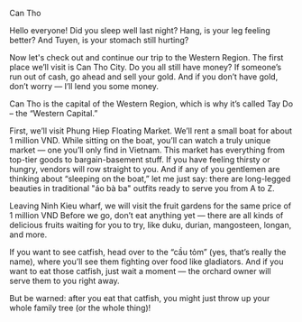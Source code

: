 Can Tho

Hello everyone! Did you sleep well last night?
Hang, is your leg feeling better? And Tuyen, is your stomach still hurting?

Now let's check out and continue our trip to the Western Region.
The first place we’ll visit is Can Tho City. Do you all still have money?
If someone’s run out of cash, go ahead and sell your gold. And if you don’t have gold, don’t worry — I’ll lend you some money.

Can Tho is the capital of the Western Region, which is why it’s called Tay Do – the “Western Capital.”

First, we’ll visit Phung Hiep Floating Market. We’ll rent a small boat for about 1 million VND.
While sitting on the boat, you’ll can watch a truly unique market — one you’ll only find in Vietnam.
This market has everything from top-tier goods to bargain-basement stuff.
If you have feeling thirsty or hungry, vendors will row straight to you.
And if any of you gentlemen are thinking about “sleeping on the boat,” let me just say: there are long-legged beauties in traditional "áo bà ba" outfits ready to serve you from A to Z.

Leaving Ninh Kieu wharf, we will visit the fruit gardens for the same price of 1 million VND
Before we go, don’t eat anything yet — there are all kinds of delicious fruits waiting for you to try, like duku, durian, mangosteen, longan, and more.

If you want to see catfish, head over to the “cầu tỏm” (yes, that’s really the name), where you’ll see them fighting over food like gladiators.
And if you want to eat those catfish, just wait a moment — the orchard owner will serve them to you right away.

But be warned: after you eat that catfish, you might just throw up your whole family tree (or the whole thing)!
